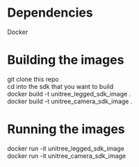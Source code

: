 # Dependencies
Docker

# Building the images
git clone this repo <br>
cd into the sdk that you want to build <br>
docker build -t unitree_legged_sdk_image . <br>
docker build -t unitree_camera_sdk_image . <br>

# Running the images
docker run -it unitree_legged_sdk_image <br>
docker run -it unitree_camera_sdk_image <br>


